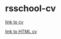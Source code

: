 # rsschool-cv
[link to cv](https://vvsar.github.io/rsschool-cv/cv)

[link to HTML cv](https://vvsar.github.io/rsschool-cv)

